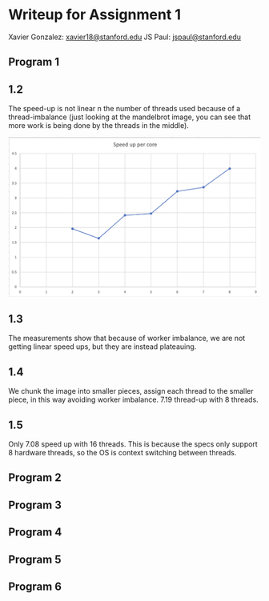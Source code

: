 # Writeup for Assignment 1

Xavier Gonzalez: xavier18@stanford.edu
JS Paul: jspaul@stanford.edu

## Program 1

## 1.2

The speed-up is not linear n the number of threads used because of a thread-imbalance (just looking at the mandelbrot image, you can see that more work is being done by the threads in the middle).

![Speed-up graph](ims/speedup.png)

## 1.3

The measurements show that because of worker imbalance, we are not getting linear speed ups, but they are instead plateauing.

## 1.4

We chunk the image into smaller pieces, assign each thread to the smaller piece, in this way avoiding worker imbalance. 7.19 thread-up with 8 threads.

## 1.5

Only 7.08 speed up with 16 threads. This is because the specs only support 8 hardware threads, so the OS is context switching between threads.

## Program 2

## Program 3

## Program 4

## Program 5

## Program 6